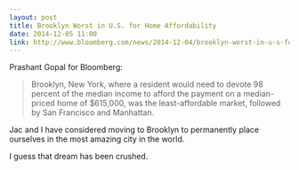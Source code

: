 ```yaml
---
layout: post
title: Brooklyn Worst in U.S. for Home Affordability 
date: 2014-12-05 11:00
link: http://www.bloomberg.com/news/2014-12-04/brooklyn-worst-in-u-s-for-home-affordability.html
---
```


Prashant Gopal for Bloomberg:

> Brooklyn, New York, where a resident would need to devote 98 percent of the median income to afford the payment on a median-priced home of $615,000, was the least-affordable market, followed by San Francisco and Manhattan.

Jac and I have considered moving to Brooklyn to permanently place ourselves in the most amazing city in the world. 

I guess that dream has been crushed. 